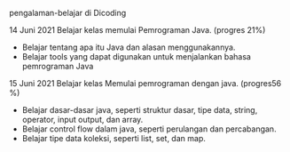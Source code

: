 pengalaman-belajar di Dicoding

14 Juni 2021
Belajar kelas memulai Pemrograman Java. (progres 21%)
* Belajar tentang apa itu Java dan alasan menggunakannya.
* Belajar tools yang dapat digunakan untuk menjalankan bahasa pemrograman Java

15 Juni 2021 
Belajar kelas Memulai pemrograman dengan java. (progres56 %)
* Belajar dasar-dasar java, seperti struktur dasar, tipe data, string, operator, input output, dan array.
* Belajar control flow dalam java, seperti perulangan dan percabangan.
* Belajar tipe data koleksi, seperti list, set, dan map.
